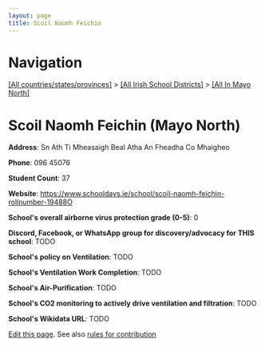 ```yaml
---
layout: page
title: Scoil Naomh Feichin
---
```

# Navigation

[[All countries/states/provinces]](../../..) > [[All Irish School Districts]](../..) > [[All In Mayo North]](..)

# Scoil Naomh Feichin (Mayo North)

**Address**: Sn Ath Ti Mheasaigh Beal Atha An Fheadha Co Mhaigheo

**Phone**: 096 45076

**Student Count**: 37

**Website**: <https://www.schooldays.ie/school/scoil-naomh-feichin-rollnumber-19488O>

**School's overall airborne virus protection grade (0-5)**: 0

**Discord, Facebook, or WhatsApp group for discovery/advocacy for THIS school**: TODO

**School's policy on Ventilation**: TODO

**School's Ventilation Work Completion**: TODO

**School's Air-Purification**: TODO

**School's CO2 monitoring to actively drive ventilation and filtration**: TODO

**School's Wikidata URL**: TODO


[Edit this page](https://github.com/ventilate-schools/Ireland/edit/main/./Mayo_North/Scoil_Naomh_Feichin.md). See also [rules for contribution](../../../contribution-rules/)